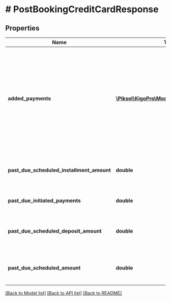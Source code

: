 # # PostBookingCreditCardResponse

## Properties

Name | Type | Description | Notes
------------ | ------------- | ------------- | -------------
**added_payments** | [**\Piksel\KigoPro\Model\PaymentResponse[]**](PaymentResponse.md) | Payments that were processed only for this request  We stop at the first process error, so this will include all successful and at most 1 failed payment attempt | [optional] 
**past_due_scheduled_installment_amount** | **double** | Sum of Pending Past Scheduled Installment Payments | [optional] 
**past_due_initiated_payments** | **double** | Sum of Initiated Payments | [optional] 
**past_due_scheduled_deposit_amount** | **double** | Sum of Pending Past Schedule Deposit Payments | [optional] 
**past_due_scheduled_amount** | **double** | Sum All Pending Past Scheduled Payments | [optional] 

[[Back to Model list]](../../README.md#documentation-for-models) [[Back to API list]](../../README.md#documentation-for-api-endpoints) [[Back to README]](../../README.md)


